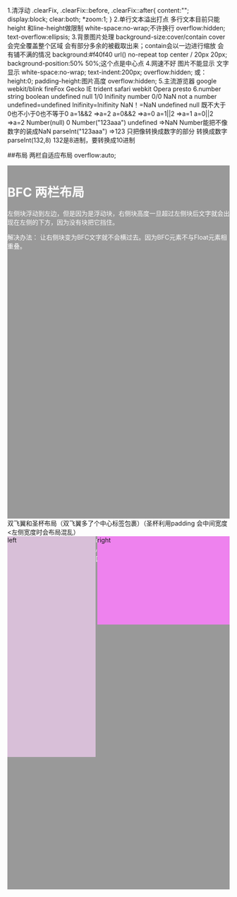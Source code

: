 1.清浮动
    .clearFix,
    .clearFix::before,
    .clearFix::after{
        content:"";
        display:block;
        clear:both;
        *zoom:1;
    }
2.单行文本溢出打点  多行文本目前只能height 和line-height做限制
    white-space:no-wrap;不许换行
    overflow:hidden;
    text-overflow:ellipsis;
3.背景图片处理
    background-size:cover/contain   cover会完全覆盖整个区域 会有部分多余的被截取出来；contain会以一边进行缩放 会有铺不满的情况
    background:#f40f40 url() no-repeat top center / 20px 20px; 
    background-position:50% 50%;这个点是中心点
4.网速不好 图片不能显示 文字显示
    white-space:no-wrap;
    text-indent:200px;
    overflow:hidden;
    或：
    height:0;
    padding-height:图片高度
    overflow:hidden;
5.主流游览器
    google webkit/blink
    fireFox Gecko
    IE trident
    safari webkit
    Opera presto
6.number string boolean undefined null
    1/0 Inifinity number
    0/0 NaN not a number
    undefined=undefined Inifinity=Inifinity NaN！=NaN
    undefined null 既不大于0也不小于0也不等于0
    a=1&&2 =>a=2      a=0&&2 =>a=0
    a=1||2 =>a=1      a=0||2 =>a=2
    Number(null) 0
    Number("123aaa") undefined  =>NaN Number能把不像数字的装成NaN
    parseInt("123aaa") =>123 只把像转换成数字的部分 转换成数字
    parseInt(132,8) 132是8进制，要转换成10进制

##布局
    两栏自适应布局 overflow:auto;
    <style>
        .left {
        width: 200px;
        height: 500px;
        float: left;
        background: #999;
        }
        .main {
        height: 800px;
        background: #aaa;
        overflow: auto;
        color: #fff;
        }
    </style>
    <body>
        <div class="left"></div>
        <div class="main">
            <h1>BFC 两栏布局</h1>
            <p>
            左侧块浮动到左边，但是因为是浮动块，右侧块高度一旦超过左侧块后文字就会出现在左侧的下方，因为没有块把它挡住。
            </p>
            <p>解决办法： 让右侧块变为BFC文字就不会横过去。因为BFC元素不与Float元素相重叠。</p>
        </div>
    </body>
    双飞翼和圣杯布局（双飞翼多了个中心标签包裹）（圣杯利用padding 会中间宽度<左侧宽度时会布局混乱）
    <style>
      .left,
      .right,
      .main {
        min-height: 200px;
      }
      .left {
        width: 200px;
        background-color: thistle;
      }
      .main {
        background: #999;
      }
      .right {
        width: 300px;
        background-color: violet;
      }
      /* 双飞翼布局重点 */
      .left,
      .main,
      .right {
        float: left;
      }
      .main {
        width: 100%;
      }
      .main-inner {
        margin-left: 200px;
        margin-right: 300px;
      }
      .left {
        margin-left: -100%;
      }
      .right {
        margin-left: -300px;
      }
    </style>
    <body>
        <div class="main"><div class="main-inner">中心区</div></div>
        <div class="left">left</div>
        <div class="right">right</div>
    </body>

    <style type="text/css">
      /*基本样式*/
      .left, .right, .main {
        min-height: 300px;
      }
      .left {
        width: 200px;
        background-color:thistle;
      }
      .main {
        background-color: #999;
      }
      .right {
        width: 300px;
        background-color: violet;
      }
      /* 圣杯布局关键代码 */
      .left, .main, .right {
        float: left;
        position: relative;
      }
      .main {
        width: 100%;
      }
      .container {
        padding-left: 200px;
        padding-right: 300px;
      }
      .left {
        margin-left: -100%;
        left: -200px;
      }
      .right {
        margin-left: -300px;
        right: -300px;
      }
    </style>
    <body>
        <div class="container">
        <div class="main">main</div>
        <div class="left">left</div>
        <div class="right">right</div>
        </div>
    </body>
    三栏flex和三栏 表格/网格 布局
    flex:（父元素display:flex;中间元素：flex:1）
    表格布局：（父元素display:table;width:100%;每个子元素：display:table-cell;中间不加宽度，左右加宽度）
    网格布局： 

#动画
一般动画用到的几个属性：
animation:name duration timing-function delay iteration-count direction
eg:
div{
    animation:run 1 linear 1 infinite/**无限次循环*/ alternate/**允许动画逆向执行*/;
    -webkit-animation:run 1 linear 1 infinite alternate;
}
@keyframes run{
    0%{
        background:green;
    }
    50%{
        background:yellow;
    }
    100%{
        background:red;
    }
}

其实这里主要介绍的是 timing-function 的steps(num,type)
1.它是一个阶跃性函数，就是说它没有中间渐变的过程，直接从一个状态变到另一个状态；
2.它的第一个参数 作用于每两个关键帧之间，把他分成num段；第二个参数每个阶段的起点或终点发生阶跃性变化
如：
@keyframes run{
    0%{
        width:0%;
    }
    50%{
        width:50%;
    }
    100%{
        width:100%;
    }
}
steps(2) 就是把没两个帧之间分成2段，变成
@keyframes run{
    0%{
        width:0%;
    }
    25%{
        width:25%;
    }
    50%{
        width:50%;
    }
    75%{
        width:75%;
    }
    100%{
        width:100%;
    }
}

第二个参数  默认是end
如：
div{
    animation:run 1 steps(1,start) 1 infinite/**无限次循环*/ alternate/**允许动画逆向执行*/;
    -webkit-animation:run 1 steps(1,start) 1 infinite alternate;
}
@keyframes run{
    0%{
        background:green;
    }
    50%{
        background:yellow;
    }
    100%{
        background:red;
    }
}
当位steps(1,end)时，就是不断的绿色 黄色 变化
当位steps(1,start)时，就是不断的黄色 红色 变化

start,end 2个参数都会选择性的跳过前后部分，start跳过0%，end跳过100%
step-start在变化过程中，都是以下一帧的显示效果来填充间隔动画，所以0% 到 50% 直接就显示了黄色yellow
step-end与上面相反，都是以上一帧的显示效果来填充间隔动画，所以0% 到 50% 直接就显示了红色red

##flex布局
    flex布局的几个属性
        容器的属性：
            flex-direction:row|row-reverse|column|column-reverse
            flex-wrap:nowrap|wrap|wrap-reverse
            flex-flow:flex-direction flex-wrap;
            justify-content:flex-start|flex-end|center|space-between|space-around
            align-items:flex-start|flex-end|center|baseline|stetch
            align-content:flex-start|flex-end|center|space-between|space-around|stretch
        item的属性：
            order:0|...
            flex-grow:0|...
            flex-shrink:1|...
            flex-basis:auto|...
            flex: 0 1 auto;
            align-self:可覆盖 align-items的属性






#node.js
## NodeJS 特点

 - 非阻塞式的异步I/O
   - Node.js中采用了非阻塞型I/O机制，因此在执行了访问文件的代码之后，Nodejs不会阻塞在那里等待文件获取完成，而是把这件事交给底层操作系统，使用回调函数的方式来处理异步的IO，立即转而执行其它的代码，
 - 事件轮询
   - Nodejs接收到的事件会放到事件队列中，而不是立即执行它，当NodeJS当前代码执行完后他会检查事件队列中是否有事件，如果有，他会取出来依次执行
 - 单线程
   - Node.js不为每个客户连接创建一个新的线程，而仅仅使用一个线程。当有用户连接了，就触发一个内部事件，通过非阻塞I/O、事件驱动机制，让Node.js程序宏观上也是并行的
   - 优点：不会死锁、不用像多线程那样处处在意同步问题、没有线程切换带来的性能上的开销
   - 缺点：多核CPU需单独开子线程、错误会使得整个应用退出、大量计算会占用CPU从而无法调用异步I/O
 - 擅长I/O密集型
   - 主要体现在Node利用事件轮询的方式处理事件，而不是单开一个线程来为每一个请求服务
 - 不擅长CPU密集型业务
   - 由于Node单线程，如果长时间运行计算将导致CPU不能释放，使得后续I/O无法发起。（解决办法是分解大型运算为多个小任务，不阻塞I/O发起）


### global对象
与在浏览器端不同，浏览器端将希望全局访问的对象挂到window上，而nodejs则将希望全局访问的对象挂到global对象上

###path模块
path.normalize()规范化给定的path，解析".."和"."
path.normalize('/foo/bar//baz/as/..')=》返回/foo/bar/baz/as

path.join()
path.join('/foo','bar','baz/as','..')=》返回/foo/bar/baz/as

path.resolve()把相对路径解析为绝对路径
path.resolve('1','/2/3/','4') 如果当前的工作目录为 /root/su
=>返回 /root/su/1/2/3/4

###basename dirname extname
basename   文件名.拓展名
dirname    所在的文件夹
extname    拓展名
```
┌─────────────────────┬────────────┐
│          dir        │    base    │
├──────┬              ├──────┬─────┤
│ root │              │ name │ ext │
"  /    home/user/dir / file  .txt "
└──────┴──────────────┴──────┴─────┘
```

###parse与format
--parse 是将字符串形式的文件路劲解析成一个包含 root dir base name ext属性的对象
--format 则是将这个对象代表的路径转换成字符串

```
js中
JSON.parse()
JSON.stringfy()返回字符串
php中
json_decode()
json_encode()返回字符串
```

###process模块
process.cwd() 获取当前执行的路径
process.argv 属性返回一个数组
 - 数组第一个元素为：node所安装的路径
 - 数组第二个元素为：当前执行文件的路径
 - 剩余元素为执行node命令时传入的参数
process.argv0
保存了process.argv数组的第一个值的*引用*，不常用


#### process.execArgv
process.execArgv 属性返回当Node.js进程被启动时，Node.js特定的命令行选项（位于node后，文件名之前）。 这些选项在process.argv属性返回的数组中不会出现。

#### process.execPath
返回启动 Node.js 进程的可执行文件的绝对路径名。基本就是 process.argv 的第一个参数

#### process.env
process.env 属性返回包含用户环境的对象。

CPU:处理器，类似商店里的营业员，单核一个人，双核2个人，四核4个人。。。。。
显卡：处理图像，类似商店外边的女模特，脸蛋好，长的越精致越贵。
内存：类似店铺营业间，越大摆放的商品越多。
硬盘：类似店铺的仓库，越大，摆放的越多。
硬盘和内存的区别，内存是商品展示（数据从硬盘搬到内存暂存），CPU（类似营业员）将内存的数据进行处理，如果缺数据了，就从硬盘搬到内存，顺手将内存暂时不用的数据搬回硬盘（仓库）。在硬盘（仓库）一个区域划出一块地方，用于暂时保存数据（暂时不用或即将要用的），这个区域就叫虚拟内存。影响显而易见。

####阿里百秀项目（博客管理系统）
第一个既有前台，又有后台的项目

####html5和css3
主要内容：动画和视频播放，历史，本地存储，拖拽，文件读取，网络，地理位置，离线缓存

####canva视频
主要内容：利用canvas画不同形状

####移动web视频
主要内容：移动算前端页面的编写

####电商项目
主要内容：m端和pc端，有后台接口文件（别人已经做好的），主要练习的是 前台页面的编写和与后端接口的适配

####node


####VUE



####rect


####果果点餐系统
####ajax音乐播放器
####微信公众号开发

####ajax异步通信
简单来说，就是 XMLHttpRequest对象与服务器之间进行通信，可以用json,html,text等文本格式发送和接受数据。ajax 最吸引人的就是他的 “异步”特性，也就是说，它可以在不重新刷新页面的情况下与服务器通信。

创建一个XMLHttpRequest对象
```
	//创建一个XMLHttpRequest对象
    if(window.XMLHttpRequest){//Mozilla,Safari,IE7+
		httpRequest=new XMLHttpRequest();
	}else{//IE6 and older
		httpRequest=new ActiveXObject('Microsoft.XMLHTTP')
	}
	//绑定onreadystatechange事件
	onreadystatechange=function(){
		//process the server response here .
	}
	//向服务器发送请求
	httpRequest.open('GET','http://www.example.org/some.file',true);
	httpRequest.send();

完整的例子：
function ajax(url,cb){
	let xhr;
 	if(window.XMLHttpRequest) {
    	xhr = new XMLHttpRequest();
  	} else {
    xhr = ActiveXObject("Microsoft.XMLHTTP");
  	}
  	xhr.onreadystatechange = function() {
    if(xhr.readyState == 4 && xhr.status == 200) {
     	cb(xhr.responseText);
    } 
  	}
  	xhr.open('GET', url, true);
  	xhr.send();
}

xhr.readyState的值
-0（未初始化）or(请求还未开始)
-1（正在加载）or(已经建立服务器连接)
-2（加载成功）or（请求已接受）
-3 (交互) or(正在处理请求)
-4（完成） or(请求已经完成，并且响应已经准备好)

访问服务端返回的数据
xhr.responseText服务端以文本字符的形式返回
xhr.responseXML以XMLDocument对象形式返回，之后可以使用js来处理

GET注意事项
如果不设置响应头‘Cache-Control:no-cache’游览器将会把响应缓存下来而且再也无法重新提交请求，当然也可总是提交不同的GET参数，比如时间戳或随机数

POST请求
需要设置RequestHeader 告诉后台 传递内容的编码方式 以及在send方法里面传入对应的值
xhr.open('POST',url,true)
xhr.setRequestHeader('Content-Type':'application/x-www-form-urlencode')
xhr.send('key1=value1&key2=value2')

ajax中的withCredentials
跨域请求是否提供凭据信息（cookie）,也可以简单理解为,当前请求为跨域请求时是否在请求中携带cookie
当为同源请求时，不管xhr.withCredentials为true/flase，效果都会相同，且会一直提供票据信息（cookie）
	var xhr = new XMLHttpRequest();
	xhr.open('GET', 'http://172.19.0.215:1314/learnLinkManager/getLearnLinkList', true);
	xhr.withCredentials = true;
	xhr.onreadystatechange = function() {
	  console.log('withCredentials=>', xhr.withCredentials);
	};
	xhr.send(null);

需要注意的是，当配置了xhr.withCredentials时，必须在后端增加response头信息Access-Control-Allow-Origin且必须指定域名，而不能指定为*。例如：
	res.setHeader('Access-Control-Allow-Origin','http://172.19.0.215:3333');
```

####cookie和session
cookie
服务器通过设置 set-cookie这个响应头，将cookie信息返回给游览器，游览器将响应头中的cookie保存在本地，当下次向服务器发送http请求时，游览器会自动将保存的这些cookie信息添加到请求头中。

session
存放在服务器的一种用来存放用户数据的类似HashTable的结构
游览器第一次发送请求时，服务器自动生成了HashTable和SessionID来唯一标识这个hash表，并将sessionID存放在cookie中,通过响应发送给游览器。游览器第二次发送请求时会将前一次服务器响应中的sessionID随着cookie发送到服务器上，服务器从请求中提取sessionID,并和之前保存的sessionID进行对比，找到这个用户对应的hash表

一般这个时间是有限制的，超时后销毁
当用户在应用程序的web页面间跳转是，存储的session对象不会丢失而是在整个用户会话中一直存在
session依赖于cookie,因为sessionID是存放在cookie中的


session与cookie的区别
--cookie在客户端，session在服务端
--cookie在客户端存放，容易伪造，不如session安全
--session会耗费大量服务器资源，cookie在每次HTTP请求中都会带上，影响网络性能
--域的支持范围不一样，比如：a.com的Cookie在a.com下都能用，而www.a.com的Session在api.a.com下都能使用

#### 常见状态码

##### 1XX 指示信息
表示请求已接收，继续处理

##### 2XX 成功
 - **200** OK
 - 204 No content，表示请求成功，但响应报文不含实体的主体部分
 - 205 Reset Content，表示请求成功，但响应报文不含实体的主体部分，但是与 204 响应不同在于要求请求方重置内容
 - **206** Partial Content，进行范围请求

##### 3XX 重定向
 - **301** 永久性重定向，表示资源已被分配了新的 URL
 - **302** 临时性重定向，表示资源临时被分配了新的 URL
 - 303 表示资源存在着另一个 URL，应使用 GET 方法获取资源
 - **304** 未修改，重定位到浏览器。自从上次请求后，请求的网页未修改过。服务器返回此响应时，不会返回网页内容。如果网页自请求者上次请求后再也没有更改过，您应将服务器配置为返回此响应（称为 If-Modified-Since HTTP 标头）。服务器可以告诉 Googlebot 自从上次抓取后网页没有变更，进而节省带宽和开销。
 - 307 临时重定向，和302含义类似，但是期望客户端保持请求方法不变向新的地址发出请求

##### 4XX 客户端错误
 - **404** 在服务器上没有找到请求的资源
 - **403** forbidden，表示对请求资源的访问被服务器拒绝
 - 400 请求报文存在语法错误
 - 401  表示发送的请求需要有通过 HTTP 认证的认证信息

##### 5XX 服务器错误
 - **500** 表示服务器端在执行请求时发生了错误
 - 501 表示服务器不支持当前请求所需要的某个功能
 - **503** 表明服务器暂时处于超负载或正在停机维护，无法处理请求

####https协议
https协议用到了对称加密和非对称加密 SSL/TLS
一个HTTPS请求实际上包含了两次HTTP传输，可以细分为8步。

1. 客户端向服务器发起HTTPS请求，连接到服务器的443端口
2. 服务器端有一个密钥对，即公钥和私钥，是用来进行非对称加密使用的，服务器端保存着私钥，不能将其泄露，公钥可以发送给任何人。
3. 服务器将自己的公钥发送给客户端。
4. 客户端收到服务器端的公钥之后，会对公钥进行检查，验证其合法性，如果发现发现公钥有问题，那么HTTPS传输就无法继续。严格的说，这里应该是验证服务器发送的数字证书的合法性。如果公钥合格，那么客户端会生成一个随机值，这个随机值就是用于进行对称加密的密钥，我们将该密钥称之为client key，即客户端密钥，这样在概念上和服务器端的密钥容易进行区分。然后用服务器的公钥对客户端密钥进行非对称加密，这样客户端密钥就变成密文了，至此，HTTPS中的第一次HTTP请求结束。
5. 客户端会发起HTTPS中的第二个HTTP请求，将加密之后的客户端密钥发送给服务器。
6. 服务器接收到客户端发来的密文之后，会用自己的私钥对其进行非对称解密，解密之后的明文就是客户端密钥，然后用客户端密钥对数据进行对称加密，这样数据就变成了密文。
7. 然后服务器将加密后的密文发送给客户端。
8. 客户端收到服务器发送来的密文，用客户端密钥对其进行对称解密，得到服务器发送的数据。这样HTTPS中的第二个HTTP请求结束，整个HTTPS传输完成。

原文链接：https://www.jianshu.com/p/14cd2c9d2cd2

####游览器中输入url到页面加载完成的过程
[参考链接](https://segmentfault.com/a/1190000006879700)

![输入URL后.png](../img/输入URL后.png)

 - 判断是否需要跳转(301)
 - 从浏览器中读取缓存
 - DNS解析
 - TCP连接
 - HTTP请求发出
 - 服务端处理请求，HTTP响应返回
 - 浏览器拿到响应数据，解析响应内内容，把解析结果展示给用户



1. 在浏览器地址栏输入URL
2. 浏览器查看是否有**强缓存**，如果请求资源在缓存中并且新鲜，跳转到转码步骤
    1. 如果资源未缓存，发起新请求
    2. 如果已缓存，检验是否足够新鲜，足够新鲜直接提供给客户端，否则与服务器进行验证。
    3. 检验新鲜通常有两个HTTP头进行控制`Expires`和`Cache-Control`：
        - HTTP1.0提供Expires，值为一个绝对时间表示缓存新鲜日期
        - HTTP1.1增加了Cache-Control: max-age=,值为以秒为单位的最大新鲜时间
3. 浏览器**解析URL**获取协议，主机，端口，path
4. 浏览器**组装一个HTTP（GET）请求报文**
5. **DNS解析**，查找过程如下：
    1. 浏览器缓存
    2. 本机缓存
    3. hosts文件
    4. 路由器缓存
    5. ISP DNS缓存
    6. DNS查询（递归查询 / 迭代查询）
6. **端口建立TCP链接**，三次握手如下：
    1. 客户端发送一个TCP的**SYN=1，Seq=X**的包到服务器端口
    2. 服务器发回**SYN=1， ACK=X+1， Seq=Y**的响应包
    3. 客户端发送**ACK=Y+1， Seq=Z**
7. TCP链接建立后**发送HTTP请求**
8. 服务器接受请求并解析，将请求转发到服务程序，如虚拟主机使用HTTP Host头部判断请求的服务程序
9. 服务器检查**HTTP请求头是否包含缓存验证信息**如果验证缓存新鲜，返回**304**等对应状态码
10. 处理程序读取完整请求并准备HTTP响应，可能需要查询数据库等操作
11. 服务器将**响应报文通过TCP连接发送回浏览器**
12. 浏览器接收HTTP响应，然后根据情况选择**关闭TCP连接或者保留重用，关闭TCP连接的四次握手如下**：
    1. 主动方发送**Fin=1， Ack=Z， Seq= X**报文
    2. 被动方发送**ACK=X+1， Seq=Z**报文
    3. 被动方发送**Fin=1， ACK=X， Seq=Y**报文
    4. 主动方发送**ACK=Y， Seq=X**报文
13. 浏览器检查响应状态吗：是否为1XX，3XX， 4XX， 5XX，这些情况处理与2XX不同
14. 如果资源可缓存，**进行缓存**
15. 对响应进行**解码**（例如gzip压缩）
16. 根据资源类型决定如何处理（假设资源为HTML文档）
17. **解析HTML文档，构件DOM树，下载资源，构造CSSOM树，执行js脚本**，这些操作没有严格的先后顺序，以下分别解释
18. **构建DOM树**：
    1. **Tokenizing**：根据HTML规范将字符流解析为标记
    2. **Lexing**：词法分析将标记转换为对象并定义属性和规则
    3. **DOM construction**：根据HTML标记关系将对象组成DOM树
19. 解析过程中遇到图片、样式表、js文件，**启动下载**
20. 构建**CSSOM树**：
    1. **Tokenizing**：字符流转换为标记流
    2. **Node**：根据标记创建节点
    3. **CSSOM**：节点创建CSSOM树
21. **[根据DOM树和CSSOM树构建渲染树](https://developers.google.com/web/fundamentals/performance/critical-rendering-path/render-tree-construction)**:
    1. 从DOM树的根节点遍历所有**可见节点**，不可见节点包括：1）`script`,`meta`这样本身不可见的标签。2)被css隐藏的节点，如`display: none`
    2. 对每一个可见节点，找到恰当的CSSOM规则并应用
    3. 发布可视节点的内容和计算样式
22. **js解析如下**：
    1. 浏览器创建Document对象并解析HTML，将解析到的元素和文本节点添加到文档中，此时**document.readystate为loading**
    2. HTML解析器遇到**没有async和defer的script时**，将他们添加到文档中，然后执行行内或外部脚本。这些脚本会同步执行，并且在脚本下载和执行时解析器会暂停。这样就可以用document.write()把文本插入到输入流中。**同步脚本经常简单定义函数和注册事件处理程序，他们可以遍历和操作script和他们之前的文档内容**
    3. 当解析器遇到设置了**async**属性的script时，开始下载脚本并继续解析文档。脚本会在它**下载完成后尽快执行**，但是**解析器不会停下来等它下载**。异步脚本**禁止使用document.write()**，它们可以访问自己script和之前的文档元素
    4. 当文档完成解析，document.readState变成interactive
    5. 所有**defer**脚本会**按照在文档出现的顺序执行**，延迟脚本**能访问完整文档树**，禁止使用document.write()
    6. 浏览器**在Document对象上触发DOMContentLoaded事件**
    7. 此时文档完全解析完成，浏览器可能还在等待如图片等内容加载，等这些**内容完成载入并且所有异步脚本完成载入和执行**，document.readState变为complete,window触发load事件
23. **显示页面**（HTML解析过程中会逐步显示页面）



1.DNS解析
当你输入www.baidu.com时，其实不是百度网址真正上的地址。互联网上每一台计算机的唯一标识是IP地址，因为IP地址不方便记忆，所以才有了域名：www.baidu.com. 从网址到ip地址的一个转换过程，就是DNS解析。（就是充当了一个翻译的作用）
IP和域名之间的对应关系，全部储存在服务器中，每次输入www.baidu.com,都会查找其对应的IP地址，如何查找？
首先在本地域名服务器中查找IP地址，如果没有找到，本地域名服务器会向根域名服务器发送请求，如果根域名服务器也不存在该域名时，本地域名会向com顶级域名发送一个请求，以此类推。。。直到最后，本地域名服务器得到baidu的IP地址并把它缓存到本地，供下次查询。
可以总结：网址的解析过程，从左到右：www.baidu.com->baidu.com->com。好像少了点什么？根域名服务器的解析过程呢？事实上，真正的网址是www.baidu.com.,注意这里多了一个点，这个点对应的就是根域名服务器，为了方便用户，通常会省略这个点，游览器在请求DNS时，所有网址的真正解析路劲为.->.com->baidu.com->www.baidu.com
在某个域名服务器中找到了对应的域名，则把返回的结果，保存至本地域名服务器中，备下次使用。

解析顺序

　　1） 浏览器缓存

　　当用户通过浏览器访问某域名时，浏览器首先会在自己的缓存中查找是否有该域名对应的IP地址（若曾经访问过该域名且没有清空缓存便存在）；

　　2） 系统缓存

　　当浏览器缓存中无域名对应IP则会自动检查用户计算机系统Hosts文件DNS缓存是否有该域名对应IP；

　　3） 路由器缓存

　　当浏览器及系统缓存中均无域名对应IP则进入路由器缓存中检查，以上三步均为客服端的DNS缓存；

　　4） ISP（互联网服务提供商）DNS缓存

　　当在用户客服端查找不到域名对应IP地址，则将进入ISP DNS缓存中进行查询。比如你用的是电信的网络，则会进入电信的DNS缓存服务器中进行查找；

　　5） 根域名服务器

　　当以上均未完成，则进入根服务器进行查询。全球仅有13台根域名服务器，1个主根域名服务器，其余12为辅根域名服务器。根域名收到请求后会查看区域文件记录，若无则将其管辖范围内顶级域名（如.com）服务器IP告诉本地DNS服务器；

　　6） 顶级域名服务器

　　顶级域名服务器收到请求后查看区域文件记录，若无则将其管辖范围内主域名服务器的IP地址告诉本地DNS服务器；

　　7） 主域名服务器

　　主域名服务器接受到请求后查询自己的缓存，如果没有则进入下一级域名服务器进行查找，并重复该步骤直至找到正确纪录；

　　8）保存结果至缓存

　　本地域名服务器把返回的结果保存到缓存，以备下一次使用，同时将该结果反馈给客户端，客户端通过这个IP地址与web服务器建立链接。

### OSI 七层协议
 - 应用层
   - 为应用提供通信服务
 - 表示层
   - 定义数据格式以及加密
 - 会话层
   - 定义了如何开始、控制、结束一个会话，包括对多个双向消息的控制和管理。
 - 传输层
   - 选择差错恢复协议还是无差错恢复协议
   - TCP、UDP
 - 网络层
   - 端到端包传输。
   - 路由选择、包分解成更小的包
 - 数据链路层
   - 定义单个链路上如何传输数据
 - 物理层
   - 传输介质相关

####前端注意哪些seo
1.合理的title description keywords搜索对这三项的权重逐渐减小
2.语义化的html，符合W3C规范，可以让搜索引擎更容易理解
3.重要的html放在前面，搜索引擎抓取的顺序是从上到下，有的搜索引擎对抓取的长度有限制，要保证重要的内容一定被抓取
4.重要的内容不要用js输出，爬虫不会执行js获取内容
5.少用iframe,搜索引擎不会抓取iframe中的内容
6.非装饰性图片必须加alt
7.提高网站速度，网站速度是搜索引擎排序的一个重要指标


###node
####node安装，一般官网下载，安装，安装会自动安装npm,安装成功，在控制台 node -v,弹出版本号即可。

####用node执行文件，启动node.exe,切换到相关目录，执行node aa.js
进入文件夹，npm init 会有package.json/package-lock.json文件，这个文件的主要作用是 用到了什么包，会有记录，如果不小心删掉了package.json包，因为package-lock.json包的存在，直接npm install 就会直接把重新下载。

####node中 文件操作
fs=require('fs')
fs.readFile('file','utf8',function(err,data){

})

####node中mongodb数据库操作（非关系型数据库）下载mongodb 配置path
一般使用mongoose这个第三方包，来操作数据库

MongoDB将数据目录存储在 db 目录下。但是这个数据目录不会主动创建，我们在安装完成后需要创建它。请注意，数据目录应该放在根目录下，如我的mongodb安装在D盘，则在D盘新建data/db目录
1.打开mongodb数据库服务 输入mongod
2.连接mongodb数据库 输入mongo
3.show dbs展示所有的数据库
  db展示当前的数据库
  use test 进入test 数据库

npm install mongoose

    var mongoose=require('mongoose')
	连接数据库
	mongoose.connect("mongodb://localhost/test",{useMongoClient:true};
	
	创建一个模型
	mongoose.model("Cat",{name:string});
	
	实例化
	var kitty=new Cat({name:"kitty"})
	
	持久化保存一个实例
	kitty.save()
或者
find()
findById()
findByIdAndDelete()
findByIdAndRemove()
findByIdAndUpdate()
findOne()
findOneAndDelete()
findOneAndRemove()
findOneAndReplace()
findOneAndUpdate()
	var mongoose = require('mongoose')
	
	var Schema = mongoose.Schema
	
	// 1. 连接数据库
	// 指定连接的数据库不需要存在，当你插入第一条数据之后就会自动被创建出来
	mongoose.connect('mongodb://localhost/itcast')
	
	// 2. 设计文档结构（表结构）
	// 字段名称就是表结构中的属性名称
	// 约束的目的是为了保证数据的完整性，不要有脏数据
	var userSchema = new Schema({
	  username: {
	    type: String,
	    required: true // 必须有
	  },
	  password: {
	    type: String,
	    required: true
	  },
	  email: {
	    type: String
	  }
	})
	
	// 3. 将文档结构发布为模型
	//    mongoose.model 方法就是用来将一个架构发布为 model
	//    第一个参数：传入一个大写名词单数字符串用来表示你的数据库名称
	//                 mongoose 会自动将大写名词的字符串生成 小写复数 的集合名称
	//                 例如这里的 User 最终会变为 users 集合名称
	//    第二个参数：架构 Schema
	//   
	//    返回值：模型构造函数
	var User = mongoose.model('User', userSchema)
	
	
	// 4. 当我们有了模型构造函数之后，就可以使用这个构造函数对 users 集合中的数据为所欲为了（增删改查）
	
	// var admin = new User({
	//   username: 'zs',
	//   password: '123456',
	//   email: 'admin@admin.com'
	// })
	
	// admin.save(function (err, ret) {
	//   if (err) {
	//     console.log('保存失败')
	//   } else {
	//     console.log('保存成功')
	//     console.log(ret)
	//   }
	// })
	
	// User.find(function (err, ret) {
	//   if (err) {
	//     console.log('查询失败')
	//   } else {
	//     console.log(ret)
	//   }
	// })
	
	// User.find({
	//   username: 'zs'
	// }, function (err, ret) {
	//   if (err) {
	//     console.log('查询失败')
	//   } else {
	//     console.log(ret)
	//   }
	// })
	
	// User.findOne({
	//   username: 'zs'
	// }, function (err, ret) {
	//   if (err) {
	//     console.log('查询失败')
	//   } else {
	//     console.log(ret)
	//   }
	// })

	// User.remove({
	//   username: 'zs'
	// }, function (err, ret) {
	//   if (err) {
	//     console.log('删除失败')
	//   } else {
	//     console.log('删除成功')
	//     console.log(ret)
	//   }
	// })
	
	
	// User.findByIdAndUpdate('5a001b23d219eb00c8581184', {
	//   password: '123'
	// }, function (err, ret) {
	//   if (err) {
	//     console.log('更新失败')
	//   } else {
	//     console.log('更新成功')
	//   }
	// })

mysql
	var mysql = require('mysql');
	
	// 1. 创建连接
	var connection = mysql.createConnection({
	  host: 'localhost',
	  user: 'root',
	  password: 'root',
	  database: 'users' // 对不起，我一不小心把数据库名字和表名起成一样的，你知道就行
	});
	
	// 2. 连接数据库 打开冰箱门
	connection.connect();
	
	// 3. 执行数据操作 把大象放到冰箱
	connection.query('SELECT * FROM `users`', function (error, results, fields) {
	  if (error) throw error;
	  console.log('The solution is: ', results);
	});
	
	// connection.query('INSERT INTO users VALUES(NULL, "admin", "123456")', function (error, results, fields) {
	//   if (error) throw error;
	//   console.log('The solution is: ', results);
	// });
	
	// 4. 关闭连接 关闭冰箱门
	connection.end();

####promise回调
层层嵌套，代码不好看，回调地狱，提出promise,jquery mongoose支持回调。
封装回调
	var fs = require('fs')
	
	function pReadFile(filePath) {
	  return new Promise(function (resolve, reject) {
	    fs.readFile(filePath, 'utf8', function (err, data) {
	      if (err) {
	        reject(err)
	      } else {
	        resolve(data)
	      }
	    })
	  })
	}
	
	pReadFile('./data/a.txt')
	  .then(function (data) {
	    console.log(data)
	    return pReadFile('./data/b.txt')
	  })
	  .then(function (data) {
	    console.log(data)
	    return pReadFile('./data/c.txt')
	  })
	  .then(function (data) {
	    console.log(data)
	  })

##VUE涉及知识点
###VUE的基本代码：
	<div id="app">{{msg}}</div>
	var vm=new Vue({
		ele:"#app",
		data:{
			msg:"welcome"
		}
	})
###v-cloak能够解决插值表达式闪烁的问题
	<p v-cloak>---{{msg}}---</p>
v-text是没有闪烁问题的
	<p v-text="msg"></p>
	<p v-html="msg"></p>
v-bind:用于绑定属性的指令 缩写：
	<input type="button" value="按钮" v-bind:title="msg1 + '123'">
v-on：事件绑定机制 缩写@
	<input type="button" value="按钮" :title="msg + '123'" v-on:click="alert('hello')"> -->
    <input type="button" value="按钮" @click="show">
	var vm=new Vue({
		ele:"#app",
		data:{
			msg:"welcome"
		},
	methods:{
		show：function(){alert("hello");}
	}
	})
###事件修饰符
```
$('#btn').click(function(e){e.stopPropagation()})
总结：
event.stopPropagation()阻止事件冒泡，但是不会阻止默认行为
return false阻止事件冒泡，也阻止默认行为
event.preventDefault()不阻止冒泡行为，但是阻止默认事件

###数组和对象的判断
arr instanceof Array //true
arr.constructor===Array //true
上述两种方法有缺陷：当你在多个frame之间来回穿梭时，每个frame都有自己的执行环境，跨实例化对象彼此是不共享原型链的，因此会导致上面两种方法都失效
Object.prototype.toString.call(arr)===[object Array]
Array.isArray() IE8以前不支持

###深拷贝函数封装
function deepClone(eleObj){
	var targetEle={}
	if(Object.prototype.toString.call(eleObj)==="[object Array]"){
		targetEle=[];
	}
	for(var item in eleObj){
		if(typeof(item)=="object"&&item!==null){
			deepClone(item)
		}
		targetEle[item]=eleObj[item];
	}
	return targetEle;
}



###prototype和__proto__
只有函数有prototype 属性
__proto__是对于对象的属性来说的。和作用域链行为类似，他会现在自己的对象中查找，查找不到，就会在__proto__中查找。

prototype属性指向prototype对象，prototype对象中又有一个constructor属性，这个属性同样指向一个constructor对象，而这个对象恰恰就是这个function函数本身

###继承的封装
function extend(subClass,superClass){
	var F=function(){}
	F.prototype=superClass.prototype
	subClass.prototype=new F()
	subClass.prototype.constructor=subClass

	subClass.superclass=superClass.prototype
}
###克隆的封装
function clone(object){
		function F(){}
		F.prototype=object
		return new F;
}

###call,apply,bind,箭头函数
box.onclick = function(){
　　function fn(){
　　　　alert(this);
　　}
　　fn();
};
我们原本以为这里面的this指向的是box,然而却是Window。一般我们这样解决：
box.onclick = function(){
　　var _this = this;
　　function fn(){
　　　　alert(_this);
　　}
　　fn();
};

box.onclick = function(){
　　function fn(){
　　　　console.log(this);
　　}
　　fn.call(this);
};

call(obj,1,2,3)
apply(obj,[1,2,3])
f=fn.bind(obj,1,2) f(3)
bind绑定好this之后，想什么时候执行就什么时候执行。而其他的会立即执行

箭头函数中this，指的是上一层的this

eval("2+3")可以将字符串处理成表达式进行执行
```
.stop阻止冒泡事件
	<div class="inner" @click="div1Handler">
      <input type="button" value="戳他" @click.stop="btnHandler">
    </div>
.prevent阻止默认行为
	<a href="http://www.baidu.com" @click.prevent="linkClick">有问题，先去百度</a>

.capture实现捕获机制的触发
	<div class="inner" @click.capture="div1Handler">
      <input type="button" value="戳他" @click="btnHandler">
    </div>
.self实现只有点击当前元素的时候，才会触发处理事件
.once只触发一次的事件处理函数
###v-model实现数据的双向绑定
<input type="text" style="width:100%;" v-model="msg">当input中的值发生改变时,msg中内容发生改变
####Vue中的class样式
	以前：<h1 class="red thin">这是一个很大很大的H1，大到你无法想象！！！</h1>
	<!-- 第一种使用方式，直接传递一个数组，注意： 这里的 class 需要使用  v-bind 做数据绑定 -->
    <!-- <h1 :class="['thin', 'italic']">这是一个很大很大的H1，大到你无法想象！！！</h1> -->

	<!-- 在数组中使用三元表达式 -->
    <!-- <h1 :class="['thin', 'italic', flag?'active':'']">这是一个很大很大的H1，大到你无法想象！！！</h1> -->

    <!-- 在数组中使用 对象来代替三元表达式，提高代码的可读性 -->
    <!-- <h1 :class="['thin', 'italic', {'active':flag} ]">这是一个很大很大的H1，大到你无法想象！！！</h1> -->

    <h1 :class="classObj">这是一个很大很大的H1，大到你无法想象！！！</h1>
###Vue中的style样式
	<!-- <h1 :style="styleObj1">这是一个h1</h1> -->

    <h1 :style="[ styleObj1, styleObj2 ]">这是一个h1</h1>
###v-for循环普通数组
	<div id="app">
	    <!-- <p>{{list[0]}}</p>
	    <p>{{list[1]}}</p>
	    <p>{{list[2]}}</p>
	    <p>{{list[3]}}</p>
	    <p>{{list[4]}}</p> -->
	
	    <p v-for="(item, i) in list">索引值：{{i}} --- 每一项：{{item}}</p>
	
	  </div>
	
	  <script>
	    // 创建 Vue 实例，得到 ViewModel
	    var vm = new Vue({
	      el: '#app',
	      data: {
	        list: [1, 2, 3, 4, 5, 6]
	      },
	      methods: {}
	    });
	  </script>
###v-for循环对象数组
	<div id="app">
	    <p v-for="(user, i) in list">Id：{{ user.id }} --- 名字：{{ user.name }} --- 索引：{{i}}</p>
	 </div>
###v-for循环对象
	<div id="app">
	    <!-- 注意：在遍历对象身上的键值对的时候， 除了 有  val  key  ,在第三个位置还有 一个 索引  -->
	    <p v-for="(val, key, i) in user">值是： {{ val }} --- 键是： {{key}} -- 索引： {{i}}</p>
	</div>
###v-for迭代数字
	<div id="app">
	    <!-- in 后面我们放过  普通数组，对象数组，对象， 还可以放数字 -->
	    <!-- 注意：如果使用 v-for 迭代数字的话，前面的 count 值从 1 开始 -->
	    <p v-for="count in 10">这是第 {{ count }} 次循环</p>
	 </div>
###v-for中key值的使用
	场景：每次添加一条信息时，若开始checkbox中勾选一条数据，添加数据后，选中的数据会变成不是原先那一条，
	<!-- 在组件中，使用v-for循环的时候，或者在一些特殊情况中，如果 v-for 有问题，必须 在使用 v-for 的同时，指定 唯一的 字符串/数字 类型 :key 值 -->
    <p v-for="item in list" :key="item.id">
      <input type="checkbox">{{item.id}} --- {{item.name}}
    </p>

###v-if和v-show的区别

----------------------------------------------------------
forEach some filter findIndex这些都是数组的新方法
字符串提供了一个新方法String.prototype.includes('要包含的字符串') 返回true/false
arr.filter(item=>{console.log(111);})

##过滤器的基本使用：（有全局过滤器和私有过滤器之分）
<div id="app">
    <p>{{ msg | msgFormat('疯狂+1', '123') | test }}</p>
</div>
Vue.filter('msgFormat', function (msg, arg, arg2) {
      // 字符串的  replace 方法，第一个参数，除了可写一个 字符串之外，还可以定义一个正则
      return msg.replace(/单纯/g, arg + arg2)
})

##自定义全局按键修饰符
Vue.config.keyCodes.f2=113
##自定义全局的指令v-focus
Vue.directive('focus',{
	bind:function(el){}
	insert:function(el){el.focus()}
	updated:function(el){}
})
Vue.directive('color',{
	bind:function(el,binding){
		el.style.color=binding.value;
	}
})
##vue实例创建的生命周期的函数
beforeCreated() 在 beforeCreate 生命周期函数执行的时候，data 和 methods 中的 数据都还没有没初始化
created() 在 created 中，data 和 methods 都已经被初始化好了！
        // 如果要调用 methods 中的方法，或者操作 data 中的数据，最早，只能在 created 中操作
beforeMount() // 这是遇到的第3个生命周期函数，表示 模板已经在内存中编辑完成了，但是尚未把 模板渲染到 页面中
mounted() mounted 是 实例创建期间的最后一个生命周期函数，当执行完 mounted 就表示，实例已经被完全创建好了，此时，如果没有其它操作的话，这个实例，就静静的 躺在我们的内存中，一动不动

beforeUpdated() 当执行 beforeUpdate 的时候，页面中的显示的数据，还是旧的，此时 data 数据是最新的，页面尚未和 最新的数据保持同步
updated() // updated 事件执行的时候，页面和 data 数据已经保持同步了，都是最新的

Vue中的ajax
 <script src="./lib/vue-resource-1.3.4.js"></script> 依赖于Vue,注意引入的先后顺序。
	会有一个this.$http.jsonp

发送get请求，post请求，跨域请求， 
methods: {
        getInfo() { // 发起get请求
          //  当发起get请求之后， 通过 .then 来设置成功的回调函数
          this.$http.get('http://vue.studyit.io/api/getlunbo').then(function (result) {
            // 通过 result.body 拿到服务器返回的成功的数据
            // console.log(result.body)
          })
        },
        postInfo() { // 发起 post 请求   application/x-wwww-form-urlencoded
          //  手动发起的 Post 请求，默认没有表单格式，所以，有的服务器处理不了
          //  通过 post 方法的第三个参数， { emulateJSON: true } 设置 提交的内容类型 为 普通表单数据格式
          this.$http.post('http://vue.studyit.io/api/post', {}, { emulateJSON: true }).then(result => {
            console.log(result.body)
          })
        },
        jsonpInfo() { // 发起JSONP 请求
          this.$http.jsonp('http://vue.studyit.io/api/jsonp').then(result => {
            console.log(result.body)
          })
        }
}

//若全局配置了请求数据接口根域名，则每次发送http请求的时候请求url的时候，应该以相对路劲开头，前面不能带/
Vue.http.options.root='http://vue.studyit.io/'
//全局中也可启动emulateJSON=true
Vue.http.options.emulateJSON=true
###不使用动画，让v-if,v-show来实现元素得隐藏和显示
###使用过渡类名，实现动画
	<style>
	    /* v-enter 【这是一个时间点】 是进入之前，元素的起始状态，此时还没有开始进入 */
	    /* v-leave-to 【这是一个时间点】 是动画离开之后，离开的终止状态，此时，元素 动画已经结束了 */
	    .v-enter,
	    .v-leave-to {
	      opacity: 0;
	      transform: translateX(150px);
	    }
	
	    /* v-enter-active 【入场动画的时间段】 */
	    /* v-leave-active 【离场动画的时间段】 */
	    .v-enter-active,
	    .v-leave-active{
	      transition: all 0.8s ease;
	    }
	 </style>
	<div id="app"> 
		<input type="button" value="toggle" @click="flag=!flag">
		<transition>
			<h3 v-if="flag">这是一个元素</h3>
		</transition>
	</div>
但用过渡类名，会让所有得transition标签都有这样得动画，可以修改v-前缀。
	.my-enter,
    .my-leave-to {
      opacity: 0;
      transform: translateY(70px);
    }

    .my-enter-active,
    .my-leave-active{
      transition: all 0.8s ease;
    }
	<input type="button" value="toggle2" @click="flag2=!flag2">
    <transition name="my">
      <h6 v-if="flag2">这是一个H6</h6>
    </transition>
###使用第三方类，实现动画
1.引入animate.css
2. 
	 <transition 
    enter-active-class="bounceIn" 
    leave-active-class="bounceOut" 
    :duration="{ enter: 200, leave: 400 }">
      <h3 v-if="flag" class="animated">这是一个H3</h3>
    </transition> 
##跨域请求的原理
##品牌案例 Vue可以让我们免除dom操作


